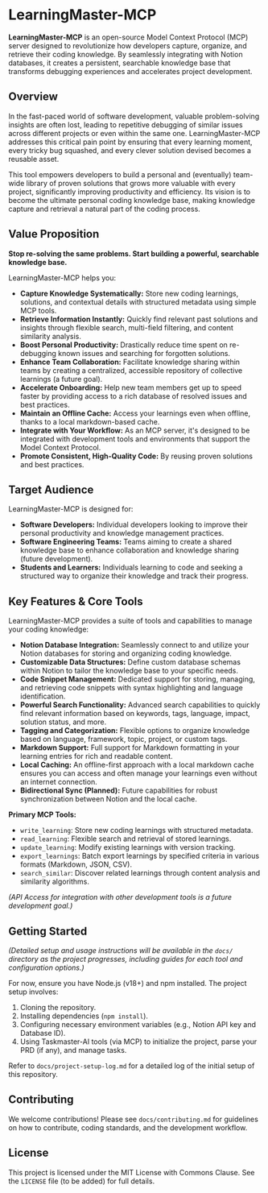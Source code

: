 # LearningMaster-MCP

**LearningMaster-MCP** is an open-source Model Context Protocol (MCP) server designed to revolutionize how developers capture, organize, and retrieve their coding knowledge. By seamlessly integrating with Notion databases, it creates a persistent, searchable knowledge base that transforms debugging experiences and accelerates project development.

## Overview

In the fast-paced world of software development, valuable problem-solving insights are often lost, leading to repetitive debugging of similar issues across different projects or even within the same one. LearningMaster-MCP addresses this critical pain point by ensuring that every learning moment, every tricky bug squashed, and every clever solution devised becomes a reusable asset.

This tool empowers developers to build a personal and (eventually) team-wide library of proven solutions that grows more valuable with every project, significantly improving productivity and efficiency. Its vision is to become the ultimate personal coding knowledge base, making knowledge capture and retrieval a natural part of the coding process.

## Value Proposition

**Stop re-solving the same problems. Start building a powerful, searchable knowledge base.**

LearningMaster-MCP helps you:
-   **Capture Knowledge Systematically:** Store new coding learnings, solutions, and contextual details with structured metadata using simple MCP tools.
-   **Retrieve Information Instantly:** Quickly find relevant past solutions and insights through flexible search, multi-field filtering, and content similarity analysis.
-   **Boost Personal Productivity:** Drastically reduce time spent on re-debugging known issues and searching for forgotten solutions.
-   **Enhance Team Collaboration:** Facilitate knowledge sharing within teams by creating a centralized, accessible repository of collective learnings (a future goal).
-   **Accelerate Onboarding:** Help new team members get up to speed faster by providing access to a rich database of resolved issues and best practices.
-   **Maintain an Offline Cache:** Access your learnings even when offline, thanks to a local markdown-based cache.
-   **Integrate with Your Workflow:** As an MCP server, it's designed to be integrated with development tools and environments that support the Model Context Protocol.
-   **Promote Consistent, High-Quality Code:** By reusing proven solutions and best practices.

## Target Audience

LearningMaster-MCP is designed for:
-   **Software Developers:** Individual developers looking to improve their personal productivity and knowledge management practices.
-   **Software Engineering Teams:** Teams aiming to create a shared knowledge base to enhance collaboration and knowledge sharing (future development).
-   **Students and Learners:** Individuals learning to code and seeking a structured way to organize their knowledge and track their progress.

## Key Features & Core Tools

LearningMaster-MCP provides a suite of tools and capabilities to manage your coding knowledge:

*   **Notion Database Integration:** Seamlessly connect to and utilize your Notion databases for storing and organizing coding knowledge.
*   **Customizable Data Structures:** Define custom database schemas within Notion to tailor the knowledge base to your specific needs.
*   **Code Snippet Management:** Dedicated support for storing, managing, and retrieving code snippets with syntax highlighting and language identification.
*   **Powerful Search Functionality:** Advanced search capabilities to quickly find relevant information based on keywords, tags, language, impact, solution status, and more.
*   **Tagging and Categorization:** Flexible options to organize knowledge based on language, framework, topic, project, or custom tags.
*   **Markdown Support:** Full support for Markdown formatting in your learning entries for rich and readable content.
*   **Local Caching:** An offline-first approach with a local markdown cache ensures you can access and often manage your learnings even without an internet connection.
*   **Bidirectional Sync (Planned):** Future capabilities for robust synchronization between Notion and the local cache.

**Primary MCP Tools:**
-   `write_learning`: Store new coding learnings with structured metadata.
-   `read_learning`: Flexible search and retrieval of stored learnings.
-   `update_learning`: Modify existing learnings with version tracking.
-   `export_learnings`: Batch export learnings by specified criteria in various formats (Markdown, JSON, CSV).
-   `search_similar`: Discover related learnings through content analysis and similarity algorithms.

*(API Access for integration with other development tools is a future development goal.)*

## Getting Started

*(Detailed setup and usage instructions will be available in the `docs/` directory as the project progresses, including guides for each tool and configuration options.)*

For now, ensure you have Node.js (v18+) and npm installed. The project setup involves:
1.  Cloning the repository.
2.  Installing dependencies (`npm install`).
3.  Configuring necessary environment variables (e.g., Notion API key and Database ID).
4.  Using Taskmaster-AI tools (via MCP) to initialize the project, parse your PRD (if any), and manage tasks.

Refer to `docs/project-setup-log.md` for a detailed log of the initial setup of this repository.

## Contributing

We welcome contributions! Please see `docs/contributing.md` for guidelines on how to contribute, coding standards, and the development workflow.

## License

This project is licensed under the MIT License with Commons Clause.
See the `LICENSE` file (to be added) for full details.
